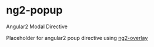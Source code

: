 # ng2-popup
Angular2 Modal Directive

Placeholder for angular2 poup directive using [ng2-overlay](https://github.com/jsvalley/ng2-overlay)
